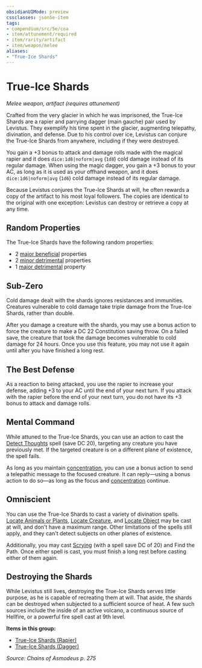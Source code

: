 ```yaml
---
obsidianUIMode: preview
cssclasses: json5e-item
tags:
- compendium/src/5e/coa
- item/attunement/required
- item/rarity/artifact
- item/weapon/melee
aliases: 
- "True-Ice Shards"
---
```

# True-Ice Shards
*Melee weapon, artifact (requires attunement)*  


Crafted from the very glacier in which he was imprisoned, the True-Ice Shards are a rapier and parrying dagger (main gauche) pair used by Levistus. They exemplify his time spent in the glacier, augmenting telepathy, divination, and defense. Due to his control over ice, Levistus can conjure the True-Ice Shards from anywhere, including if they were destroyed.

You gain a +3 bonus to attack and damage rolls made with the magical rapier and it does `dice:1d8|noform|avg` (`1d8`) cold damage instead of its regular damage. When using the magic dagger, you gain a +3 bonus to your AC, as long as it is used as your offhand weapon, and it does `dice:1d6|noform|avg` (`1d6`) cold damage instead of its regular damage.

Because Levistus conjures the True-Ice Shards at will, he often rewards a copy of the artifact to his most loyal followers. The copies are identical to the original with one exception: Levistus can destroy or retrieve a copy at any time.

## Random Properties

The True-Ice Shards have the following random properties:

- 2 [major beneficial](2-Mechanics/CLI/tables/artifact-properties-major-beneficial-properties.md) properties  
- 2 [minor detrimental](2-Mechanics/CLI/tables/artifact-properties-minor-detrimental-properties.md) properties  
- 1 [major detrimental](2-Mechanics/CLI/tables/artifact-properties-major-detrimental-properties.md) property  

## Sub-Zero

Cold damage dealt with the shards ignores resistances and immunities. Creatures vulnerable to cold damage take triple damage from the True-Ice Shards, rather than double.

After you damage a creature with the shards, you may use a bonus action to force the creature to make a DC 22 Constitution saving throw. On a failed save, the creature that took the damage becomes vulnerable to cold damage for 24 hours. Once you use this feature, you may not use it again until after you have finished a long rest.

## The Best Defense

As a reaction to being attacked, you use the rapier to increase your defense, adding +3 to your AC until the end of your next turn. If you attack with the rapier before the end of your next turn, you do not have its +3 bonus to attack and damage rolls.

## Mental Command

While attuned to the True-Ice Shards, you can use an action to cast the [Detect Thoughts](2-Mechanics/CLI/spells/detect-thoughts.md) spell (save DC 20), targeting any creature you have previously met. If the targeted creature is on a different plane of existence, the spell fails.

As long as you maintain [concentration](2-Mechanics/CLI/rules/conditions.md#Concentration), you can use a bonus action to send a telepathic message to the focused creature. It can reply—using a bonus action to do so—as long as the focus and [concentration](2-Mechanics/CLI/rules/conditions.md#Concentration) continue.

## Omniscient

You can use the True-Ice Shards to cast a variety of divination spells. [Locate Animals or Plants](2-Mechanics/CLI/spells/locate-animals-or-plants.md), [Locate Creature](2-Mechanics/CLI/spells/locate-creature.md), and [Locate Object](2-Mechanics/CLI/spells/locate-object.md) may be cast at will, and don't have a maximum range. Other limitations of the spells still apply, and they can't detect subjects on other planes of existence.

Additionally, you may cast [Scrying](2-Mechanics/CLI/spells/scrying.md) (with a spell save DC of 20) and Find the Path. Once either spell is cast, you must finish a long rest before casting either of them again.

## Destroying the Shards

While Levistus still lives, destroying the True-Ice Shards serves little purpose, as he is capable of recreating them at will. That aside, the shards can be destroyed when subjected to a sufficient source of heat. A few such sources include the inside of an active volcano, a continuous source of Hellfire, or a powerful fire spell cast at 9th level.

**Items in this group:**

- [True-Ice Shards (Rapier)](2-Mechanics/CLI/items/true-ice-shards-rapier-coa.md)
- [True-Ice Shards (Dagger)](2-Mechanics/CLI/items/true-ice-shards-dagger-coa.md)

*Source: Chains of Asmodeus p. 275*